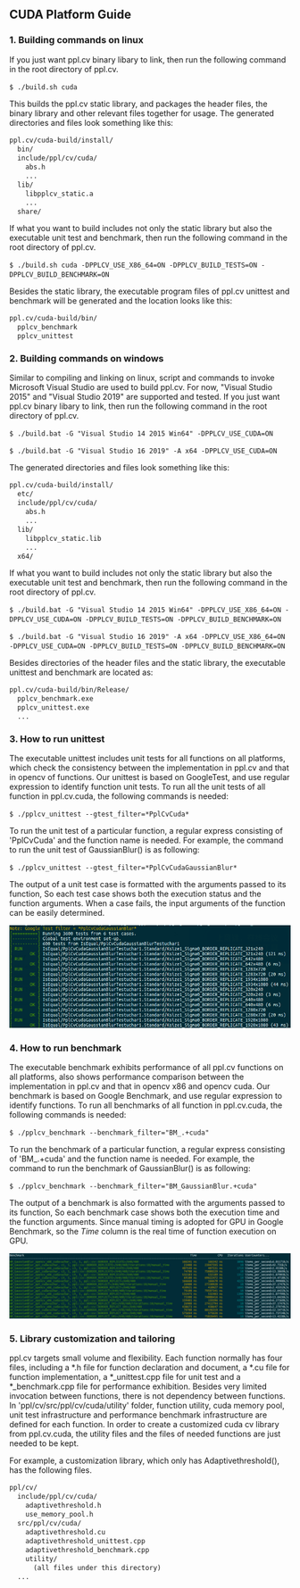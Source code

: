 ## CUDA Platform Guide

### 1. Building commands on linux

If you just want ppl.cv binary libary to link, then run the following command in the root directory of ppl.cv.

`$ ./build.sh cuda`

This builds the ppl.cv static library, and packages the header files, the binary library and other relevant files together for usage. The generated directories and files look something like this:

```
ppl.cv/cuda-build/install/
  bin/
  include/ppl/cv/cuda/
    abs.h
    ...
  lib/
    libpplcv_static.a
    ...
  share/
```

If what you want to build includes not only the static library but also the executable unit test and benchmark, then run the following command in the root directory of ppl.cv.

`$ ./build.sh cuda -DPPLCV_USE_X86_64=ON -DPPLCV_BUILD_TESTS=ON -DPPLCV_BUILD_BENCHMARK=ON`

Besides the static library, the executable program files of ppl.cv unittest and benchmark will be generated and the location looks like this:

```
ppl.cv/cuda-build/bin/
  pplcv_benchmark
  pplcv_unittest
```


### 2. Building commands on windows

Similar to compiling and linking on linux, script and commands to invoke Microsoft Visual Studio are used to build ppl.cv. For now, "Visual Studio 2015" and "Visual Studio 2019" are supported and tested. If you just want ppl.cv binary libary to link, then run the following command in the root directory of ppl.cv.

`$ ./build.bat -G "Visual Studio 14 2015 Win64" -DPPLCV_USE_CUDA=ON`

`$ ./build.bat -G "Visual Studio 16 2019" -A x64 -DPPLCV_USE_CUDA=ON`

The generated directories and files look something like this:

```
ppl.cv/cuda-build/install/
  etc/
  include/ppl/cv/cuda/
    abs.h
    ...
  lib/
    libpplcv_static.lib
    ...
  x64/
```

If what you want to build includes not only the static library but also the executable unit test and benchmark, then run the following command in the root directory of ppl.cv.

`$ ./build.bat -G "Visual Studio 14 2015 Win64" -DPPLCV_USE_X86_64=ON -DPPLCV_USE_CUDA=ON -DPPLCV_BUILD_TESTS=ON -DPPLCV_BUILD_BENCHMARK=ON`

`$ ./build.bat -G "Visual Studio 16 2019" -A x64 -DPPLCV_USE_X86_64=ON -DPPLCV_USE_CUDA=ON -DPPLCV_BUILD_TESTS=ON -DPPLCV_BUILD_BENCHMARK=ON`

Besides directories of the header files and the static library, the executable unittest and benchmark are located as:

```
ppl.cv/cuda-build/bin/Release/
  pplcv_benchmark.exe
  pplcv_unittest.exe
  ...
```


### 3. How to run unittest

The executable unittest includes unit tests for all functions on all platforms, which check the consistency between the implementation in ppl.cv and that in opencv of functions. Our unittest is based on GoogleTest, and use regular expression to identify function unit tests. To run all the unit tests of all function in ppl.cv.cuda, the following commands is needed:

`$ ./pplcv_unittest --gtest_filter=*PplCvCuda*`

To run the unit test of a particular function, a regular express consisting of 'PplCvCuda' and the function name is needed. For example, the command to run the unit test of GaussianBlur() is as following:

`$ ./pplcv_unittest --gtest_filter=*PplCvCudaGaussianBlur*`

The output of a unit test case is formatted with the arguments passed to its function, So each test case shows both the execution status and the function arguments. When a case fails, the input arguments of the function can be easily determined.

![Output snippet of GaussianBlur unittest](./gaussianblur_unittest.png)


### 4. How to run benchmark

The executable benchmark exhibits performance of all ppl.cv functions on all platforms, also shows performance comparison between the implementation in ppl.cv and that in opencv x86 and opencv cuda. Our benchmark is based on Google Benchmark, and use regular expression to identify functions. To run all benchmarks of all function in ppl.cv.cuda, the following commands is needed:

`$ ./pplcv_benchmark --benchmark_filter="BM_.+cuda"`

To run the benchmark of a particular function, a regular express consisting of 'BM_.+cuda' and the function name is needed. For example, the command to run the benchmark of GaussianBlur() is as following:

`$ ./pplcv_benchmark --benchmark_filter="BM_GaussianBlur.+cuda"`

The output of a benchmark is also formatted with the arguments passed to its function, So each benchmark case shows both the execution time and the function arguments. Since manual timing is adopted for GPU in Google Benchmark, so the *Time* column is the real time of function execution on GPU.

![Output snippet of GaussianBlur benchmark](./gaussianblur_benchmark.png)


### 5. Library customization and tailoring

ppl.cv targets small volume and flexibility. Each function normally has four files, including a *.h file for function declaration and document, a *.cu file for function implementation, a *_unittest.cpp file for unit test and a *_benchmark.cpp file for performance exhibition. Besides very limited invocation between functions, there is not dependency between functions. In 'ppl/cv/src/ppl/cv/cuda/utility' folder, function utility, cuda memory pool, unit test infrastructure and performance benchmark infrastructure are defined for each function. In order to create a customized cuda cv library from ppl.cv.cuda, the utility files and the files of needed functions are just needed to be kept.

For example, a customization library, which only has Adaptivethreshold(), has the following files.

```
ppl/cv/
  include/ppl/cv/cuda/
    adaptivethreshold.h
    use_memory_pool.h
  src/ppl/cv/cuda/
    adaptivethreshold.cu
    adaptivethreshold_unittest.cpp
    adaptivethreshold_benchmark.cpp
    utility/
      (all files under this directory)
  ...

```
